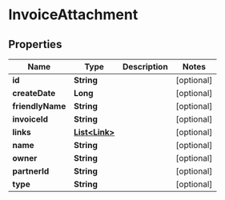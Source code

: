 
# InvoiceAttachment

## Properties
Name | Type | Description | Notes
------------ | ------------- | ------------- | -------------
**id** | **String** |  |  [optional]
**createDate** | **Long** |  |  [optional]
**friendlyName** | **String** |  |  [optional]
**invoiceId** | **String** |  |  [optional]
**links** | [**List&lt;Link&gt;**](Link.md) |  |  [optional]
**name** | **String** |  |  [optional]
**owner** | **String** |  |  [optional]
**partnerId** | **String** |  |  [optional]
**type** | **String** |  |  [optional]



